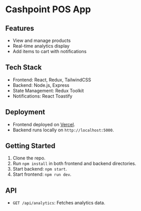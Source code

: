 # Cashpoint POS App

## Features
- View and manage products
- Real-time analytics display
- Add items to cart with notifications

## Tech Stack
- Frontend: React, Redux, TailwindCSS
- Backend: Node.js, Express
- State Management: Redux Toolkit
- Notifications: React Toastify

## Deployment
- Frontend deployed on [Vercel](https://vercel.com).
- Backend runs locally on `http://localhost:5000`.

## Getting Started
1. Clone the repo.
2. Run `npm install` in both frontend and backend directories.
3. Start backend: `npm start`.
4. Start frontend: `npm run dev`.

## API
- `GET /api/analytics`: Fetches analytics data.

